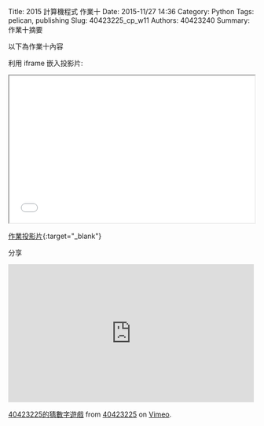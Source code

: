 Title: 2015 計算機程式 作業十
Date: 2015-11/27 14:36
Category: Python
Tags: pelican, publishing
Slug: 40423225_cp_w11
Authors: 40423240
Summary: 作業十摘要

以下為作業十內容

利用 iframe 嵌入投影片:

<iframe src="40423240_cp_w11_p.html" width="500" height="300"></iframe>

[作業投影片](40423240_cp_w11_p.html){:target="_blank"}

分享
<iframe src="https://player.vimeo.com/video/150517321" width="500" height="281" frameborder="0" webkitallowfullscreen mozallowfullscreen allowfullscreen></iframe> <p><a href="https://vimeo.com/150517321">40423225的猜數字遊戲</a> from <a href="https://vimeo.com/user46241007">40423225</a> on <a href="https://vimeo.com">Vimeo</a>.</p>